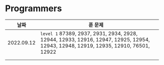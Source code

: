 # Programmers

| 날짜       | 푼 문제                                                      |      |
| ---------- | ------------------------------------------------------------ | ---- |
| 2022.09.12 | `level 1` 87389, 2937, 2931, 2934, 2928, 12944, 12933, 12916, 12947, 12925, 12954, 12943, 12948, 12919, 12935, 12910, 76501, 12922 |      |
|            |                                                              |      |
|            |                                                              |      |

